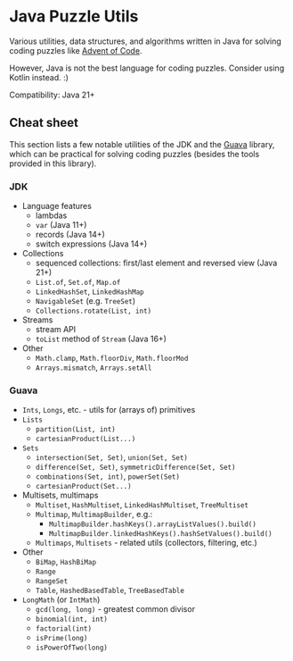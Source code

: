 # Java Puzzle Utils

Various utilities, data structures, and algorithms written in Java for solving coding puzzles like
[Advent of Code](https://adventofcode.com/).

However, Java is not the best language for coding puzzles. Consider using Kotlin instead. :)

Compatibility: Java 21+

## Cheat sheet

This section lists a few notable utilities of the JDK and the [Guava](https://github.com/google/guava) library,
which can be practical for solving coding puzzles (besides the tools provided in this library).

### JDK

* Language features
    * lambdas
    * `var` (Java 11+)
    * records (Java 14+)
    * switch expressions (Java 14+)
* Collections
    * sequenced collections: first/last element and reversed view (Java 21+)
    * `List.of`, `Set.of`, `Map.of`
    * `LinkedHashSet`, `LinkedHashMap`
    * `NavigableSet` (e.g. `TreeSet`)
    * `Collections.rotate(List, int)`
* Streams
    * stream API
    * `toList` method of `Stream` (Java 16+)
* Other
    * `Math.clamp`, `Math.floorDiv`, `Math.floorMod`
    * `Arrays.mismatch`, `Arrays.setAll`

### Guava

* `Ints`, `Longs`, etc. - utils for (arrays of) primitives
* `Lists`
    * `partition(List, int)`
    * `cartesianProduct(List...)`
* `Sets`
    * `intersection(Set, Set)`, `union(Set, Set)`
    * `difference(Set, Set)`, `symmetricDifference(Set, Set)`
    * `combinations(Set, int)`, `powerSet(Set)`
    * `cartesianProduct(Set...)`
* Multisets, multimaps
    * `Multiset`, `HashMultiset`, `LinkedHashMultiset`, `TreeMultiset`
    * `Multimap`, `MultimapBuilder`, e.g.:
        * `MultimapBuilder.hashKeys().arrayListValues().build()`
        * `MultimapBuilder.linkedHashKeys().hashSetValues().build()`
    * `Multimaps`, `Multisets` - related utils (collectors, filtering, etc.)
* Other
    * `BiMap`, `HashBiMap`
    * `Range`
    * `RangeSet`
    * `Table`, `HashedBasedTable`, `TreeBasedTable`
* `LongMath` (or `IntMath`)
    * `gcd(long, long)` - greatest common divisor
    * `binomial(int, int)`
    * `factorial(int)`
    * `isPrime(long)`
    * `isPowerOfTwo(long)`

